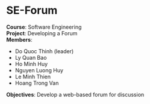 # SE-Forum
**Course**: Software Engineering <br />
**Project**: Developing a Forum <br />
**Members**:

  * Do Quoc Thinh (leader)
  * Ly Quan Bao
  * Ho Minh Huy
  * Nguyen Luong Huy
  * Le Minh Thien
  * Hoang Trong Van

**Objectives**: Develop a web-based forum for discussion
